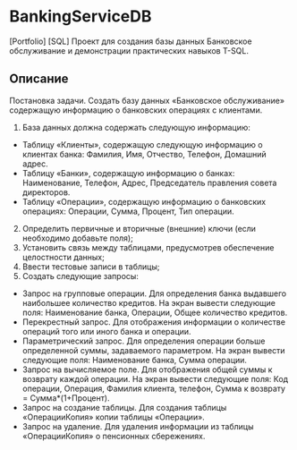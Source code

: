 # BankingServiceDB
[Portfolio] [SQL] Проект для создания базы данных Банковское обслуживание и демонстрации практических навыков T-SQL.

## Описание
Постановка задачи. Создать базу данных «Банковское обслуживание» содержащую информацию о банковских операциях с клиентами.
1) База данных должна содержать следующую информацию:

- Таблицу «Клиенты», содержащую следующую информацию о клиентах банка: Фамилия, Имя, Отчество, Телефон, Домашний адрес.
- Таблицу «Банки», содержащую информацию о банках: Наименование, Телефон, Адрес, Председатель правления совета директоров.
- Таблицу «Операции», содержащую информацию о банковских операциях: Операции, Сумма, Процент, Тип операции. 

2) Определить первичные и вторичные (внешние) ключи (если необходимо добавьте поля);
3) Установить связь между таблицами, предусмотрев обеспечение целостности данных;
4) Ввести тестовые записи в таблицы;
5) Создать следующие запросы:

- Запрос на групповые операции. Для определения банка выдавшего наибольшее количество кредитов. На экран вывести следующие поля: Наименование банка, Операции, Общее количество кредитов.
- Перекрестный запрос. Для отображения информации о количестве операций того или иного банка и операции.
- Параметрический запрос. Для определения операции больше определенной суммы, задаваемого параметром. На экран вывести следующие поля: Наименование банка, Сумма операции.
- Запрос на вычисляемое поле. Для отображения общей суммы к возврату каждой операции. На экран вывести следующие поля: Код операции, Операция, Фамилия клиента, телефон, Сумма к возврату = Сумма*(1+Процент).
- Запрос на создание таблицы. Для создания таблицы «ОперацииКопия» копии таблицы «Операции».
- Запрос на удаление. Для удаления информации из таблицы «ОперацииКопия» о пенсионных сбережениях.
